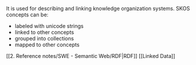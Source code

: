 It is used for describing and linking knowledge organization systems.
SKOS concepts can be:
- labeled with unicode strings
- linked to other concepts
- grouped into collections
- mapped to other concepts


[[2. Reference notes/SWE - Semantic Web/RDF|RDF]]
[[Linked Data]]
